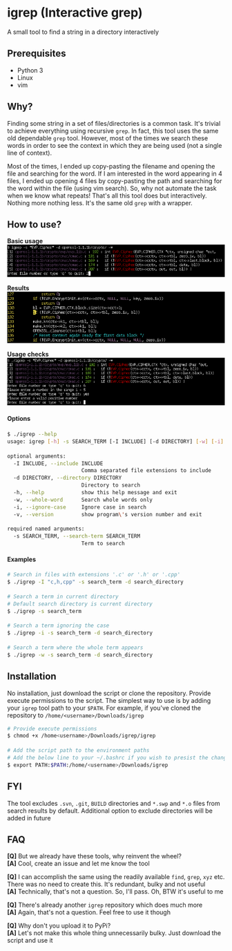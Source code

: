 # igrep (Interactive grep)
A small tool to find a string in a directory interactively

## Prerequisites
* Python 3
* Linux
* vim

## Why?
Finding some string in a set of files/directories is a common task. It's trivial to achieve everything using recursive `grep`.
In fact, this tool uses the same old dependable `grep` tool. However, most of the times we search these words in order
to see the context in which they are being used (not a single line of context).

Most of the times, I ended up copy-pasting the filename and opening the file and searching for the word. If I am interested in the word appearing in 4 files,
I ended up opening 4 files by copy-pasting the path and searching for the word within the file (using vim search). So, why not automate the task when we know what repeats! That's all this tool does but interactively.
Nothing more nothing less. It's the same old `grep` with a wrapper.

## How to use?

**Basic usage**<br/>
![Using igrep](/screenshots/igrep_usage.png?raw=true "Using igrep")

**Results**<br/>
![igrep result](/screenshots/igrep_usage_result.png?raw=true "Result of igrep")

**Usage checks**<br/>
![Wrong igrep parameters](/screenshots/igrep_wrong_usage.png?raw=true "Providing wrong igrep parameters")

#### Options

```bash
$ ./igrep --help
usage: igrep [-h] -s SEARCH_TERM [-I INCLUDE] [-d DIRECTORY] [-w] [-i] [-v]

optional arguments:
  -I INCLUDE, --include INCLUDE
                        Comma separated file extensions to include
  -d DIRECTORY, --directory DIRECTORY
                        Directory to search                        
  -h, --help            show this help message and exit
  -w, --whole-word      Search whole words only
  -i, --ignore-case     Ignore case in search
  -v, --version         show program\'s version number and exit

required named arguments:
  -s SEARCH_TERM, --search-term SEARCH_TERM
                        Term to search
```

#### Examples

```bash
# Search in files with extensions '.c' or '.h' or '.cpp'
$ ./igrep -I "c,h,cpp" -s search_term -d search_directory

# Search a term in current directory
# Default search directory is current directory
$ ./igrep -s search_term

# Search a term ignoring the case
$ ./igrep -i -s search_term -d search_directory

# Search a term where the whole term appears
$ ./igrep -w -s search_term -d search_directory

```

## Installation
No installation, just download the script or clone the repository. Provide
execute permissions to the script. The simplest way to use is by adding your `igrep` tool path to your `$PATH`.
For example, if you've cloned the repository to `/home/<username>/Downloads/igrep`

```bash
# Provide execute permissions
$ chmod +x /home<username>/Downloads/igrep/igrep

# Add the script path to the environment paths
# Add the below line to your ~/.bashrc if you wish to presist the changes on restart
$ export PATH:$PATH:/home/<username>/Downloads/igrep
```

## FYI
The tool excludes `.svn`, `.git`, `BUILD` directories and `*.swp` and `*.o` files from search results by default. Additional option to exclude directories will be added in future

## FAQ

**[Q]** But we already have these tools, why reinvent the wheel?<br/>
**[A]** Cool, create an issue and let me know the tool

**[Q]** I can accomplish the same using the readily available `find`, `grep`, `xyz` etc.
There was no need to create this. It's redundant, bulky and not useful<br/>
**[A]** Technically, that's not a question. So, I'll pass. Oh, BTW it's useful to me

**[Q]** There's already another `igrep` repository which does much more<br/>
**[A]** Again, that's not a question. Feel free to use it though

**[Q]** Why don't you upload it to PyPi?<br/>
**[A]** Let's not make this whole thing unnecessarily bulky. Just download the script and use it

